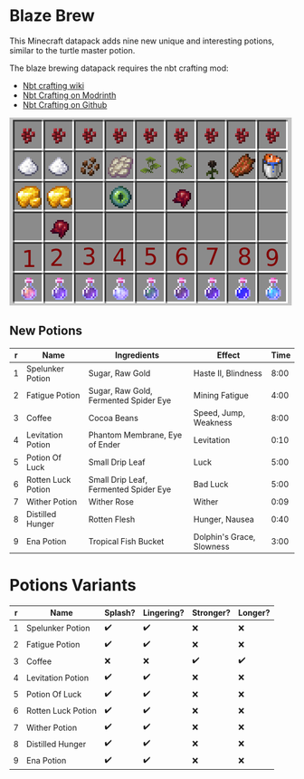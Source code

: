 # Blaze Brew


This Minecraft datapack adds nine new unique and interesting potions, similar to the turtle master potion.

The blaze brewing datapack requires the nbt crafting mod:
- [Nbt crafting wiki](https://mcwiki.siphalor.de/nbt-crafting/v2/#home/) 
- [Nbt Crafting on Modrinth](https://modrinth.com/mod/nbt-crafting)
- [Nbt Crafting on Github](https://github.com/Siphalor/nbt-crafting/)


![Potion Brewing Path](potion_brewing_paths.png)


## New Potions
| r | Name | Ingredients | Effect | Time
--- | --- | --- | --- | --- |
| 1 | Spelunker Potion      | Sugar, Raw Gold                       | Haste II, Blindness       | 8:00 |
| 2 | Fatigue Potion        | Sugar, Raw Gold, Fermented Spider Eye | Mining Fatigue            | 4:00 |
| 3 | Coffee                | Cocoa Beans                           | Speed, Jump, Weakness     | 8:00 |
| 4 | Levitation Potion     | Phantom Membrane, Eye of Ender        | Levitation                | 0:10 |
| 5 | Potion Of Luck        | Small Drip Leaf                       | Luck                      | 5:00 |
| 6 | Rotten Luck Potion    | Small Drip Leaf, Fermented Spider Eye | Bad Luck                  | 5:00 |
| 7 | Wither Potion         | Wither Rose                           | Wither                    | 0:09 |
| 8 | Distilled Hunger      | Rotten Flesh                          | Hunger, Nausea            | 0:40 |
| 9 | Ena Potion            | Tropical Fish Bucket                  | Dolphin's Grace, Slowness | 3:00 |


# Potions Variants
| r | Name | Splash? | Lingering? | Stronger? | Longer? | 
--- | --- | --- | --- | --- | --- |
| 1 | Spelunker Potion      | :heavy_check_mark: | :heavy_check_mark: | :x: | :x: |
| 2 | Fatigue Potion        | :heavy_check_mark: | :heavy_check_mark: | :x: | :x: |
| 3 | Coffee                | :x: | :x: | :heavy_check_mark: | :heavy_check_mark: |
| 4 | Levitation Potion     | :heavy_check_mark: | :heavy_check_mark: | :x: | :x: |
| 5 | Potion Of Luck        | :heavy_check_mark: | :heavy_check_mark: | :x: | :x: |
| 6 | Rotten Luck Potion    | :heavy_check_mark: | :heavy_check_mark: | :x: | :x: |
| 7 | Wither Potion         | :heavy_check_mark: | :heavy_check_mark: | :x: | :x: |
| 8 | Distilled Hunger      | :heavy_check_mark: | :heavy_check_mark: | :x: | :x: |
| 9 | Ena Potion            | :heavy_check_mark: | :heavy_check_mark: | :x: | :x: |